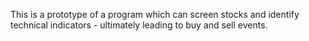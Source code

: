 This is a prototype of a program which can screen stocks and identify technical indicators - ultimately leading to buy and sell events.
